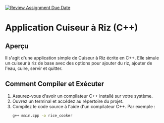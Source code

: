 [![Review Assignment Due Date](https://classroom.github.com/assets/deadline-readme-button-24ddc0f5d75046c5622901739e7c5dd533143b0c8e959d652212380cedb1ea36.svg)](https://classroom.github.com/a/PHq8Kfj_)
# Application Cuiseur à Riz (C++)

## Aperçu
Il s'agit d'une application simple de Cuiseur à Riz écrite en C++. Elle simule un cuiseur à riz de base avec des options pour ajouter du riz, ajouter de l'eau, cuire, servir et quitter.

## Comment Compiler et Exécuter
1. Assurez-vous d'avoir un compilateur C++ installé sur votre système.
2. Ouvrez un terminal et accédez au répertoire du projet.
3. Compilez le code source à l'aide d'un compilateur C++. Par exemple :
   ```bash
   g++ main.cpp -o rice_cooker
